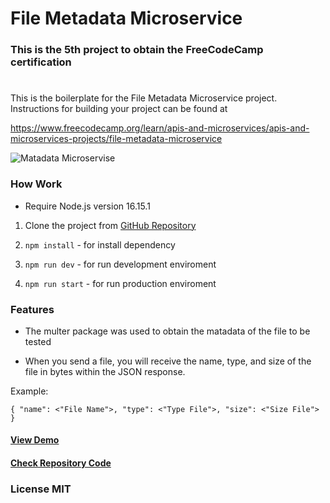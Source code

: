 # File Metadata Microservice

### This is the 5th project to obtain the FreeCodeCamp certification

#

This is the boilerplate for the File Metadata Microservice project. Instructions for building your project can be found at

https://www.freecodecamp.org/learn/apis-and-microservices/apis-and-microservices-projects/file-metadata-microservice

![Matadata Microservise](https://res.cloudinary.com/dulwtefos/image/upload/v1676219409/fcc-backend/project5_tjpcal.jpg)

### How Work

- Require Node.js version 16.15.1

1. Clone the project from [GitHub Repository](https://github.com/arq-gabo/boilerplate-project-filemetadata)

2. `npm install` - for install dependency
3. `npm run dev` - for run development enviroment
4. `npm run start` - for run production enviroment

### Features

- The multer package was used to obtain the matadata of the file to be tested

- When you send a file, you will receive the name, type, and size of the file in bytes within the JSON response.

Example:

`{
  "name": <"File Name">,
  "type": <"Type File">,
  "size": <"Size File">
}`

#### [View Demo](https://boilerplate-project-filemetadata.onrender.com/)

#### [Check Repository Code](https://github.com/arq-gabo/boilerplate-project-filemetadata)

### License MIT
